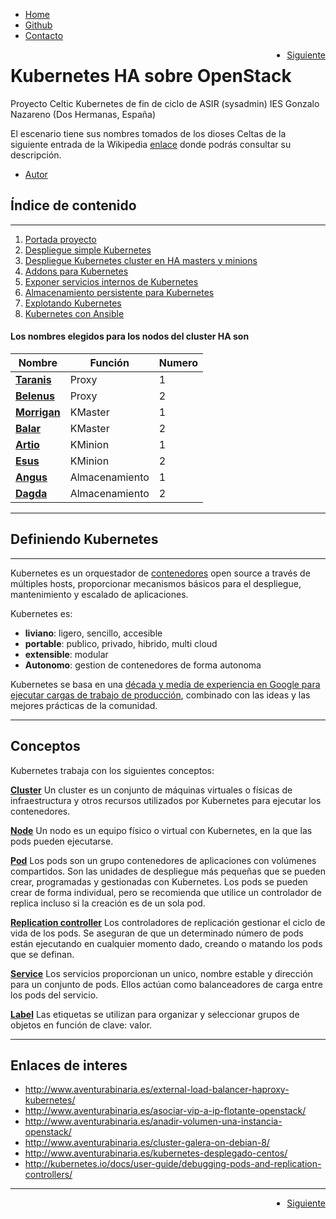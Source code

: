<div id="header"> 
 <ul>
  <li><a class="active" href="1-Portada.md">Home</a></li>
  <li><a class="bar" href="https://github.com/Tedezed/Celtic-Kubernetes">Github</a></li>
  <li style="float:bottom"><a class="bar" href="Contacto.md">Contacto</a></li>
</ul>
</div>
<div id="control"> 
 <ul>
  <li style="float:right"><a class="next" href="2-Kube_simple.md">Siguiente</a></li>
</ul>
</div>

Kubernetes HA sobre OpenStack
=============================

Proyecto Celtic Kubernetes de fin de ciclo de ASIR (sysadmin) IES Gonzalo Nazareno (Dos Hermanas, España)

El escenario tiene sus nombres tomados de los dioses Celtas de la siguiente entrada de la Wikipedia [enlace](https://es.wikipedia.org/wiki/Categor%C3%ADa:Dioses_celtas) donde podrás consultar su descripción.

* [Autor](Contacto.md)

Índice de contenido
-------------------
*******************
1. [Portada proyecto](1-Portada.md)
2. [Despliegue simple Kubernetes](2-Kube_simple.md)
3. [Despliegue Kubernetes cluster en HA masters y minions](3-Kube_HA_pcs.md)
4. [Addons para Kubernetes](4-Addons.md)
5. [Exponer servicios internos de Kubernetes](5-Exponer_svc.md)
6. [Almacenamiento persistente para Kubernetes](6-Almacenamiento.md)
7. [Explotando Kubernetes](7-Explotando_kubernetes.md)
8. [Kubernetes con Ansible](8-Kubernetes_ansible.md)

#### Los nombres elegidos para los nodos del cluster HA son

| Nombre      | Función         | Numero  |
|-------------------|-----------------------|-----------|
| [**Taranis**](https://es.wikipedia.org/wiki/Taranis)    | Proxy         | 1     |
| [**Belenus**](https://es.wikipedia.org/wiki/Belenus)    | Proxy         | 2     |
| [**Morrigan**](https://es.wikipedia.org/wiki/Morrigan)    | KMaster         | 1     | 
| [**Balar**](https://es.wikipedia.org/wiki/Balar)      | KMaster         | 2     |
| [**Artio**](https://es.wikipedia.org/wiki/Artio)      | KMinion       | 1     |
| [**Esus**](https://es.wikipedia.org/wiki/Esus)    | KMinion         | 2     |
| [**Angus**](https://es.wikipedia.org/wiki/Angus_(mitología))      | Almacenamiento    | 1     |
| [**Dagda**](https://es.wikipedia.org/wiki/Dagda)      | Almacenamiento    | 2     | 

-----------------------------

## Definiendo Kubernetes

<hr>

Kubernetes es un orquestador de [contenedores](https://github.com/kubernetes/kubernetes/wiki/Why-Kubernetes%3F#why-containers) open source a través de múltiples hosts, proporcionar mecanismos básicos para el despliegue, mantenimiento y escalado de aplicaciones.

Kubernetes es:

* **liviano**: ligero, sencillo, accesible
* **portable**: publico, privado, hibrido, multi cloud
* **extensible**: modular
* **Autonomo**: gestion de contenedores de forma autonoma

Kubernetes se basa en una [década y media de experiencia en Google para ejecutar cargas de trabajo de producción](https://research.google.com/pubs/pub43438.html), combinado con las ideas y las mejores prácticas de la comunidad.

<hr>

## Conceptos

Kubernetes trabaja con los siguientes conceptos:

[**Cluster**](https://github.com/kubernetes/kubernetes/blob/master/docs/admin/README.md)
Un cluster es un conjunto de máquinas virtuales o físicas de infraestructura y otros recursos utilizados por Kubernetes para ejecutar los contenedores. 

[**Node**](https://github.com/kubernetes/kubernetes/blob/master/docs/admin/node.md)
Un nodo es un equipo físico o virtual con Kubernetes, en la que las pods pueden ejecutarse.

[**Pod**](https://github.com/kubernetes/kubernetes/blob/master/docs/user-guide/pods.md)
Los pods son un grupo contenedores de aplicaciones con volúmenes compartidos. Son las unidades de despliegue más pequeñas que se pueden crear, programadas y gestionadas con Kubernetes. Los pods se pueden crear de forma individual, pero se recomienda que utilice un controlador de replica incluso si la creación es de un sola pod.

[**Replication controller**](docs/user-guide/replication-controller.md)
Los controladores de replicación gestionar el ciclo de vida de los pods. Se aseguran de que un determinado número de pods están ejecutando en cualquier momento dado, creando o matando los pods que se definan.

[**Service**](https://github.com/kubernetes/kubernetes/blob/master/docs/user-guide/services.md)
Los servicios proporcionan un unico, nombre estable y dirección para un conjunto de pods.
Ellos actúan como balanceadores de carga entre los pods del servicio.

[**Label**](https://github.com/kubernetes/kubernetes/blob/master/docs/user-guide/labels.md)
Las etiquetas se utilizan para organizar y seleccionar grupos de objetos en función de clave: valor.

-------------------------------

Enlaces de interes
------------------

* http://www.aventurabinaria.es/external-load-balancer-haproxy-kubernetes/
* http://www.aventurabinaria.es/asociar-vip-a-ip-flotante-openstack/
* http://www.aventurabinaria.es/anadir-volumen-una-instancia-openstack/
* http://www.aventurabinaria.es/cluster-galera-on-debian-8/
* http://www.aventurabinaria.es/kubernetes-desplegado-centos/
* http://kubernetes.io/docs/user-guide/debugging-pods-and-replication-controllers/

-------------------------------

<div id="control"> 
 <ul>
  <li style="float:right"><a class="next" href="2-Kube_simple.md">Siguiente</a></li>
</ul>
</div>